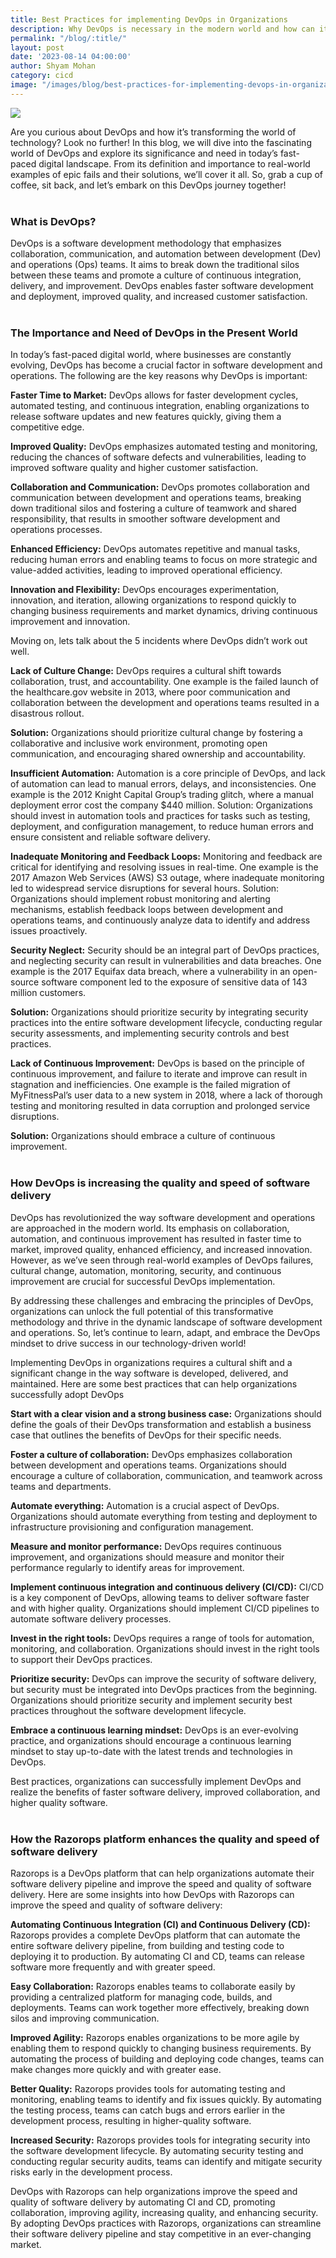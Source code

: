 ```yaml
---
title: Best Practices for implementing DevOps in Organizations
description: Why DevOps is necessary in the modern world and how can it be used in organisations and how the Razorops platform enhances the quality and speed of software delivery
permalink: "/blog/:title/"
layout: post
date: '2023-08-14 04:00:00'
author: Shyam Mohan
category: cicd
image: "/images/blog/best-practices-for-implementing-devops-in-organizations.png"
---
```


![](/images/blog/best-practices-for-implementing-devops-in-organizations.png)
<br>

Are you curious about DevOps and how it’s transforming the world of technology? Look no further! In this blog, we will dive into the fascinating world of DevOps and explore its significance and need in today’s fast-paced digital landscape. From its definition and importance to real-world examples of epic fails and their solutions, we’ll cover it all. So, grab a cup of coffee, sit back, and let’s embark on this DevOps journey together!
<br>
<br>

### <b>What is DevOps?</b>

DevOps is a software development methodology that emphasizes collaboration, communication, and automation between development (Dev) and operations (Ops) teams. It aims to break down the traditional silos between these teams and promote a culture of continuous integration, delivery, and improvement. DevOps enables faster software development and deployment, improved quality, and increased customer satisfaction.
<br>
<br>

### <b>The Importance and Need of DevOps in the Present World</b>

In today’s fast-paced digital world, where businesses are constantly evolving, DevOps has become a crucial factor in software development and operations. The following are the key reasons why DevOps is important:

**Faster Time to Market:** DevOps allows for faster development cycles, automated testing, and continuous integration, enabling organizations to release software updates and new features quickly, giving them a competitive edge.

**Improved Quality:** DevOps emphasizes automated testing and monitoring, reducing the chances of software defects and vulnerabilities, leading to improved software quality and higher customer satisfaction.

**Collaboration and Communication:** DevOps promotes collaboration and communication between development and operations teams, breaking down traditional silos and fostering a culture of teamwork and shared responsibility, that results in smoother software development and operations processes.

**Enhanced Efficiency:** DevOps automates repetitive and manual tasks, reducing human errors and enabling teams to focus on more strategic and value-added activities, leading to improved operational efficiency.

**Innovation and Flexibility:** DevOps encourages experimentation, innovation, and iteration, allowing organizations to respond quickly to changing business requirements and market dynamics, driving continuous improvement and innovation.

Moving on, lets talk about the 5 incidents where DevOps didn’t work out well.

**Lack of Culture Change:** DevOps requires a cultural shift towards collaboration, trust, and accountability. One example is the failed launch of the healthcare.gov website in 2013, where poor communication and collaboration between the development and operations teams resulted in a disastrous rollout.

**Solution:** Organizations should prioritize cultural change by fostering a collaborative and inclusive work environment, promoting open communication, and encouraging shared ownership and accountability.

**Insufficient Automation:** Automation is a core principle of DevOps, and lack of automation can lead to manual errors, delays, and inconsistencies. One example is the 2012 Knight Capital Group’s trading glitch, where a manual deployment error cost the company $440 million.
Solution: Organizations should invest in automation tools and practices for tasks such as testing, deployment, and configuration management, to reduce human errors and ensure consistent and reliable software delivery.

**Inadequate Monitoring and Feedback Loops:** Monitoring and feedback are critical for identifying and resolving issues in real-time. One example is the 2017 Amazon Web Services (AWS) S3 outage, where inadequate monitoring led to widespread service disruptions for several hours.
Solution: Organizations should implement robust monitoring and alerting mechanisms, establish feedback loops between development and operations teams, and continuously analyze data to identify and address issues proactively.

**Security Neglect:** Security should be an integral part of DevOps practices, and neglecting security can result in vulnerabilities and data breaches. One example is the 2017 Equifax data breach, where a vulnerability in an open-source software component led to the exposure of sensitive data of 143 million customers.

**Solution:** Organizations should prioritize security by integrating security practices into the entire software development lifecycle, conducting regular security assessments, and implementing security controls and best practices.

**Lack of Continuous Improvement:** DevOps is based on the principle of continuous improvement, and failure to iterate and improve can result in stagnation and inefficiencies. One example is the failed migration of MyFitnessPal’s user data to a new system in 2018, where a lack of thorough testing and monitoring resulted in data corruption and prolonged service disruptions.

**Solution:** Organizations should embrace a culture of continuous improvement.
<br>
<br>

### <b> How DevOps is increasing the quality and speed of software delivery </b>



DevOps has revolutionized the way software development and operations are approached in the modern world. Its emphasis on collaboration, automation, and continuous improvement has resulted in faster time to market, improved quality, enhanced efficiency, and increased innovation. However, as we’ve seen through real-world examples of DevOps failures, cultural change, automation, monitoring, security, and continuous improvement are crucial for successful DevOps implementation.

By addressing these challenges and embracing the principles of DevOps, organizations can unlock the full potential of this transformative methodology and thrive in the dynamic landscape of software development and operations. So, let’s continue to learn, adapt, and embrace the DevOps mindset to drive success in our technology-driven world!


Implementing DevOps in organizations requires a cultural shift and a significant change in the way software is developed, delivered, and maintained. Here are some best practices that can help organizations successfully adopt DevOps

**Start with a clear vision and a strong business case:** Organizations should define the goals of their DevOps transformation and establish a business case that outlines the benefits of DevOps for their specific needs.

**Foster a culture of collaboration:** DevOps emphasizes collaboration between development and operations teams. Organizations should encourage a culture of collaboration, communication, and teamwork across teams and departments.

**Automate everything:** Automation is a crucial aspect of DevOps. Organizations should automate everything from testing and deployment to infrastructure provisioning and configuration management.

**Measure and monitor performance:** DevOps requires continuous improvement, and organizations should measure and monitor their performance regularly to identify areas for improvement.

**Implement continuous integration and continuous delivery (CI/CD):** CI/CD is a key component of DevOps, allowing teams to deliver software faster and with higher quality. Organizations should implement CI/CD pipelines to automate software delivery processes.

**Invest in the right tools:** DevOps requires a range of tools for automation, monitoring, and collaboration. Organizations should invest in the right tools to support their DevOps practices.

**Prioritize security:** DevOps can improve the security of software delivery, but security must be integrated into DevOps practices from the beginning. Organizations should prioritize security and implement security best practices throughout the software development lifecycle.

**Embrace a continuous learning mindset:** DevOps is an ever-evolving practice, and organizations should encourage a continuous learning mindset to stay up-to-date with the latest trends and technologies in DevOps.

Best practices, organizations can successfully implement DevOps and realize the benefits of faster software delivery, improved collaboration, and higher quality software.
<br>
<br>

### <b> How the Razorops platform enhances the quality and speed of software delivery</b>


Razorops is a DevOps platform that can help organizations automate their software delivery pipeline and improve the speed and quality of software delivery. Here are some insights into how DevOps with Razorops can improve the speed and quality of software delivery:

**Automating Continuous Integration (CI) and Continuous Delivery (CD):** Razorops provides a complete DevOps platform that can automate the entire software delivery pipeline, from building and testing code to deploying it to production. By automating CI and CD, teams can release software more frequently and with greater speed.

**Easy Collaboration:** Razorops enables teams to collaborate easily by providing a centralized platform for managing code, builds, and deployments. Teams can work together more effectively, breaking down silos and improving communication.

**Improved Agility:** Razorops enables organizations to be more agile by enabling them to respond quickly to changing business requirements. By automating the process of building and deploying code changes, teams can make changes more quickly and with greater ease.

**Better Quality:** Razorops provides tools for automating testing and monitoring, enabling teams to identify and fix issues quickly. By automating the testing process, teams can catch bugs and errors earlier in the development process, resulting in higher-quality software.

**Increased Security:** Razorops provides tools for integrating security into the software development lifecycle. By automating security testing and conducting regular security audits, teams can identify and mitigate security risks early in the development process.

DevOps with Razorops can help organizations improve the speed and quality of software delivery by automating CI and CD, promoting collaboration, improving agility, increasing quality, and enhancing security. By adopting DevOps practices with Razorops, organizations can streamline their software delivery pipeline and stay competitive in an ever-changing market.